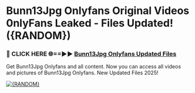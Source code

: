 # Bunn13Jpg Onlyfans Original Videos 0nlyFans Leaked - Files Updated! ({RANDOM})

<h3>🔴 CLICK HERE 🌐==►► <a href="https://betterlinks.top/A2PfLJ" rel="nofollow">Bunn13Jpg Onlyfans Updated Files</a></h3>

Get Bunn13Jpg Onlyfans and all content. Now you can access all videos and pictures of Bunn13Jpg Onlyfans. New Updated Files 2025!

[![{RANDOM}](https://i.imgur.com/ppqm5kG.gif)](https://betterlinks.top/A2PfLJ)